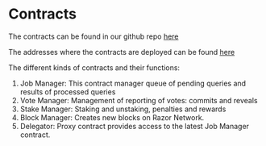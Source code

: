 # Contracts
The contracts can be found in our github repo [here](https://github.com/razor-network/contracts)

The addresses where the contracts are deployed can be found [here](https://github.com/razor-network/contracts/blob/master/ADDRESSES.md)

The different kinds of contracts and their functions:

1. Job Manager: This contract manager queue of pending queries and results of processed queries
2. Vote Manager: Management of reporting of votes: commits and reveals
3. Stake Manager: Staking and unstaking, penalties and rewards
4. Block Manager: Creates new blocks on Razor Network.
5. Delegator: Proxy contract provides access to the latest Job Manager contract.
